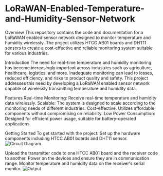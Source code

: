 # LoRaWAN-Enabled-Temperature-and-Humidity-Sensor-Network

Overview
This repository contains the code and documentation for a LoRaWAN enabled sensor network designed to monitor temperature and humidity wirelessly. The project utilizes HTCC AB01 boards and DHT11 sensors to create a cost-effective and reliable monitoring system suitable for various industries.

Introduction
The need for real-time temperature and humidity monitoring has become increasingly important across industries such as agriculture, healthcare, logistics, and more. Inadequate monitoring can lead to losses, reduced efficiency, and risks to product quality and safety. This project addresses this need by developing a LoRaWAN enabled sensor network capable of wirelessly transmitting temperature and humidity data.

Features
Real-time Monitoring: Receive real-time temperature and humidity data wirelessly.
Scalable: The system is designed to scale according to the monitoring needs of different industries.
Cost-effective: Utilizes affordable components without compromising on reliability.
Low Power Consumption: Designed for efficient power usage, suitable for battery-operated applications.

Getting Started
To get started with the project:
Set up the hardware components including HTCC AB01 boards and DHT11 sensor.
![Circuit Diagram](https://github.com/Faheemsm16/LoRaWAN-Enabled-Temperature-and-Humidity-Sensor-Network/assets/101935380/e269be62-a219-49bf-a6ea-57306f259554)

Upload the transmitter code to one HTCC AB01 board and the receiver code to another.
Power on the devices and ensure they are in communication range.
Monitor temperature and humidity data on the receiver's serial monitor.
![Output](https://github.com/Faheemsm16/LoRaWAN-Enabled-Temperature-and-Humidity-Sensor-Network/assets/101935380/d3ea2da1-03d9-4447-870a-3ac546982bb1)

